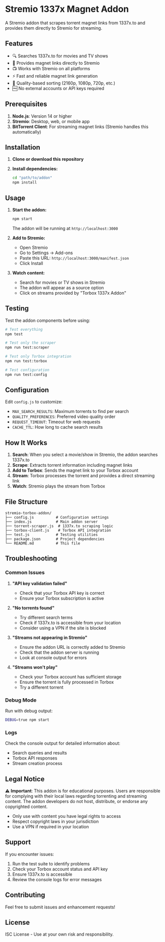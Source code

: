 # Stremio 1337x Magnet Addon

A Stremio addon that scrapes torrent magnet links from 1337x.to and provides them directly to Stremio for streaming.

## Features

- 🔍 Searches 1337x.to for movies and TV shows
- 🧲 Provides magnet links directly to Stremio
- 📺 Works with Stremio on all platforms
- ⚡ Fast and reliable magnet link generation
- 🎯 Quality-based sorting (2160p, 1080p, 720p, etc.)
- 🆓 No external accounts or API keys required

## Prerequisites

1. **Node.js**: Version 14 or higher
2. **Stremio**: Desktop, web, or mobile app
3. **BitTorrent Client**: For streaming magnet links (Stremio handles this automatically)

## Installation

1. **Clone or download this repository**

2. **Install dependencies:**
   ```bash
   cd "path/to/addon"
   npm install
   ```

## Usage

1. **Start the addon:**
   ```bash
   npm start
   ```
   The addon will be running at `http://localhost:3000`

2. **Add to Stremio:**
   - Open Stremio
   - Go to Settings → Add-ons
   - Paste this URL: `http://localhost:3000/manifest.json`
   - Click Install

3. **Watch content:**
   - Search for movies or TV shows in Stremio
   - The addon will appear as a source option
   - Click on streams provided by "Torbox 1337x Addon"

## Testing

Test the addon components before using:

```bash
# Test everything
npm test

# Test only the scraper
npm run test:scraper

# Test only Torbox integration
npm run test:torbox

# Test configuration
npm run test:config
```

## Configuration

Edit `config.js` to customize:

- `MAX_SEARCH_RESULTS`: Maximum torrents to find per search
- `QUALITY_PREFERENCES`: Preferred video quality order
- `REQUEST_TIMEOUT`: Timeout for web requests
- `CACHE_TTL`: How long to cache search results

## How It Works

1. **Search**: When you select a movie/show in Stremio, the addon searches 1337x.to
2. **Scrape**: Extracts torrent information including magnet links
3. **Add to Torbox**: Sends the magnet link to your Torbox account
4. **Stream**: Torbox processes the torrent and provides a direct streaming link
5. **Watch**: Stremio plays the stream from Torbox

## File Structure

```
stremio-torbox-addon/
├── config.js          # Configuration settings
├── index.js           # Main addon server
├── torrent-scraper.js  # 1337x.to scraping logic
├── torbox-client.js    # Torbox API integration
├── test.js            # Testing utilities
├── package.json       # Project dependencies
└── README.md          # This file
```

## Troubleshooting

### Common Issues

1. **"API key validation failed"**
   - Check that your Torbox API key is correct
   - Ensure your Torbox subscription is active

2. **"No torrents found"**
   - Try different search terms
   - Check if 1337x.to is accessible from your location
   - Consider using a VPN if the site is blocked

3. **"Streams not appearing in Stremio"**
   - Ensure the addon URL is correctly added to Stremio
   - Check that the addon server is running
   - Look at console output for errors

4. **"Streams won't play"**
   - Check your Torbox account has sufficient storage
   - Ensure the torrent is fully processed in Torbox
   - Try a different torrent

### Debug Mode

Run with debug output:
```bash
DEBUG=true npm start
```

### Logs

Check the console output for detailed information about:
- Search queries and results
- Torbox API responses
- Stream creation process

## Legal Notice

⚠️ **Important**: This addon is for educational purposes. Users are responsible for complying with their local laws regarding torrenting and streaming content. The addon developers do not host, distribute, or endorse any copyrighted content.

- Only use with content you have legal rights to access
- Respect copyright laws in your jurisdiction
- Use a VPN if required in your location

## Support

If you encounter issues:

1. Run the test suite to identify problems
2. Check your Torbox account status and API key
3. Ensure 1337x.to is accessible
4. Review the console logs for error messages

## Contributing

Feel free to submit issues and enhancement requests!

## License

ISC License - Use at your own risk and responsibility.